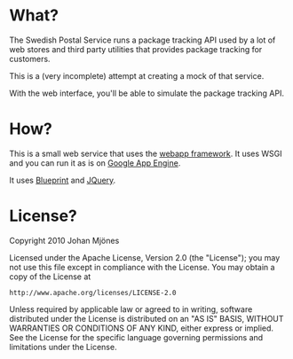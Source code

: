 What?
=====

The Swedish Postal Service runs a package tracking API used by
a lot of web stores and third party utilities that provides 
package tracking for customers.

This is a (very incomplete) attempt at creating a mock of that service.

With the web interface, you'll be able to simulate
the package tracking API.

How?
====

This is a small web service that uses the [webapp framework][webapp]. It uses WSGI and you can
run it as is on [Google App Engine][gae].

It uses [Blueprint][blueprint] and [JQuery][jquery].

[webapp]: http://code.google.com/appengine/docs/python/tools/webapp/
[gae]: http://code.google.com/appengine/

[blueprint]: http://www.blueprintcss.org/
[jquery]: http://jquery.com/

License?
========
Copyright 2010 Johan Mjönes

Licensed under the Apache License, Version 2.0 (the "License");
you may not use this file except in compliance with the License.
You may obtain a copy of the License at

    http://www.apache.org/licenses/LICENSE-2.0

Unless required by applicable law or agreed to in writing, software
distributed under the License is distributed on an "AS IS" BASIS,
WITHOUT WARRANTIES OR CONDITIONS OF ANY KIND, either express or implied.
See the License for the specific language governing permissions and
limitations under the License. 